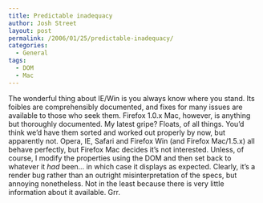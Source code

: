 ```yaml
---
title: Predictable inadequacy
author: Josh Street
layout: post
permalink: /2006/01/25/predictable-inadequacy/
categories:
  - General
tags:
  - DOM
  - Mac
---
```

The wonderful thing about IE/Win is you always know where you stand. Its foibles are comprehensibly documented, and fixes for many issues are available to those who seek them. Firefox 1.0.x Mac, however, is anything but thoroughly documented. My latest gripe? Floats, of all things. You&#8217;d think we&#8217;d have them sorted and worked out properly by now, but apparently not. Opera, IE, Safari and Firefox Win (and Firefox Mac/1.5.x) all behave perfectly, but Firefox Mac decides it&#8217;s not interested. Unless, of course, I modify the properties using the DOM and then set back to whatever it *had* been&#8230; in which case it displays as expected. Clearly, it&#8217;s a render bug rather than an outright misinterpretation of the specs, but annoying nonetheless. Not in the least because there is very little information about it available. Grr.